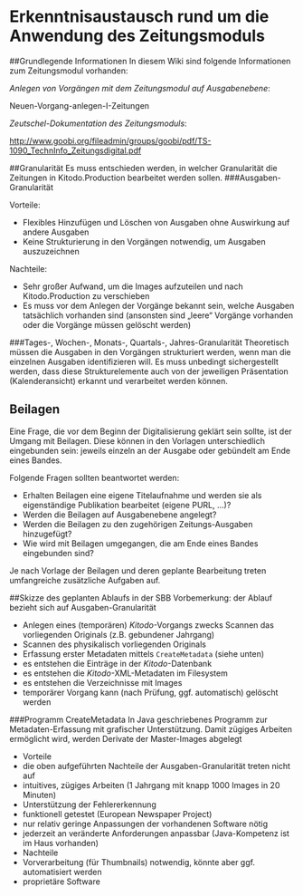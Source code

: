 # Erkenntnisaustausch rund um die Anwendung des Zeitungsmoduls

##Grundlegende Informationen 
In diesem Wiki sind folgende Informationen zum Zeitungsmodul vorhanden: 

_Anlegen von Vorgängen mit dem Zeitungsmodul auf Ausgabenebene_: 

Neuen-Vorgang-anlegen-I-Zeitungen 

_Zeutschel-Dokumentation des Zeitungsmoduls_: 

http://www.goobi.org/fileadmin/groups/goobi/pdf/TS-1090_TechnInfo_Zeitungsdigital.pdf

##Granularität
Es muss entschieden werden, in welcher Granularität die Zeitungen in Kitodo.Production bearbeitet werden sollen. 
###Ausgaben-Granularität

Vorteile: 
* Flexibles Hinzufügen und Löschen von Ausgaben ohne Auswirkung auf andere Ausgaben 
* Keine Strukturierung in den Vorgängen notwendig, um Ausgaben auszuzeichnen 

Nachteile: 
* Sehr großer Aufwand, um die Images aufzuteilen und nach Kitodo.Production zu verschieben 
* Es muss vor dem Anlegen der Vorgänge bekannt sein, welche Ausgaben tatsächlich vorhanden sind (ansonsten sind „leere“ Vorgänge  vorhanden oder die Vorgänge müssen gelöscht werden)

###Tages-, Wochen-, Monats-, Quartals-,  Jahres-Granularität
Theoretisch müssen die Ausgaben in den Vorgängen strukturiert werden, wenn man die einzelnen Ausgaben identifizieren will. Es muss unbedingt sichergestellt werden, dass diese Strukturelemente auch von der jeweiligen Präsentation (Kalenderansicht) erkannt und verarbeitet werden können. 

## Beilagen 

Eine Frage, die vor dem Beginn der Digitalisierung geklärt sein sollte, ist der Umgang mit Beilagen. Diese können in den Vorlagen unterschiedlich  eingebunden sein: jeweils einzeln an der Ausgabe oder gebündelt am Ende eines Bandes. 

Folgende Fragen sollten beantwortet werden: 

* Erhalten Beilagen eine eigene Titelaufnahme und werden sie als eigenständige Publikation bearbeitet (eigene PURL, ...)? 
* Werden die Beilagen auf Ausgabenebene angelegt? 
* Werden die Beilagen zu den zugehörigen Zeitungs-Ausgaben hinzugefügt? 
* Wie wird mit Beilagen umgegangen, die am Ende eines Bandes eingebunden sind? 

Je nach Vorlage der Beilagen und deren geplante Bearbeitung treten umfangreiche zusätzliche Aufgaben auf. 


##Skizze des geplanten Ablaufs in der SBB
Vorbemerkung: der Ablauf bezieht sich auf Ausgaben-Granularität
* Anlegen eines (temporären) _Kitodo_-Vorgangs zwecks Scannen das vorliegenden Originals (z.B. gebundener Jahrgang)
* Scannen des physikalisch vorliegenden Originals
* Erfassung erster Metadaten mittels ``CreateMetadata`` (siehe unten)
 * es entstehen die Einträge in der _Kitodo_-Datenbank
 * es entstehen die _Kitodo_-XML-Metadaten im Filesystem
 * es entstehen die Verzeichnisse mit Images
* temporärer Vorgang kann (nach Prüfung, ggf. automatisch) gelöscht werden

###Programm CreateMetadata
In Java geschriebenes Programm zur Metadaten-Erfassung mit grafischer Unterstützung. Damit zügiges Arbeiten ermöglicht wird, werden Derivate der Master-Images abgelegt 
* Vorteile
 * die oben aufgeführten Nachteile der Ausgaben-Granularität treten nicht auf
 * intuitives, zügiges Arbeiten (1 Jahrgang mit knapp 1000 Images in 20 Minuten)
 * Unterstützung der Fehlererkennung
 * funktionell getestet (European Newspaper Project)
 * nur relativ geringe Anpassungen der vorhandenen Software nötig
 * jederzeit an veränderte Anforderungen anpassbar (Java-Kompetenz ist im Haus vorhanden)
* Nachteile
 * Vorverarbeitung (für Thumbnails) notwendig, könnte aber ggf. automatisiert werden
 * proprietäre Software

